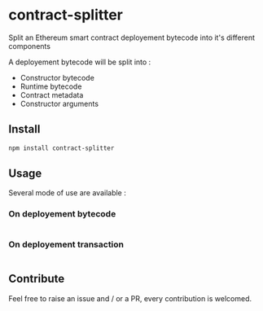 # contract-splitter

Split an Ethereum smart contract deployement bytecode into it's different components

A deployement bytecode will be split into :

- Constructor bytecode
- Runtime bytecode
- Contract metadata
- Constructor arguments

## Install

```sh
npm install contract-splitter
```

## Usage

Several mode of use are available :

### On deployement bytecode

```sh
```

### On deployement transaction

```sh
```

## Contribute

Feel free to raise an issue and / or a PR, every contribution is welcomed.
